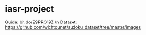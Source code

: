# iasr-project

Guide: bit.do/ESPRO19Z \n
Dataset: https://github.com/wichtounet/sudoku_dataset/tree/master/images
